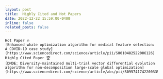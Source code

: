 ```yaml
---
layout: post
title:  Highly Cited and Hot Papers 
date: 2022-12-22 15:59:00-0400
inline: false
related_posts: false
---
```


    Hot Paper 🔥
    [Enhanced whale optimization algorithm for medical feature selection: A COVID-19 case study](https://www.sciencedirect.com/science/article/pii/S0010482522006126)
    Highly Cited Paper 🏆
    [DMDE: Diversity-maintained multi-trial vector differential evolution algorithm for non-decomposition large-scale global optimization](https://www.sciencedirect.com/science/article/abs/pii/S0957417422003359)


